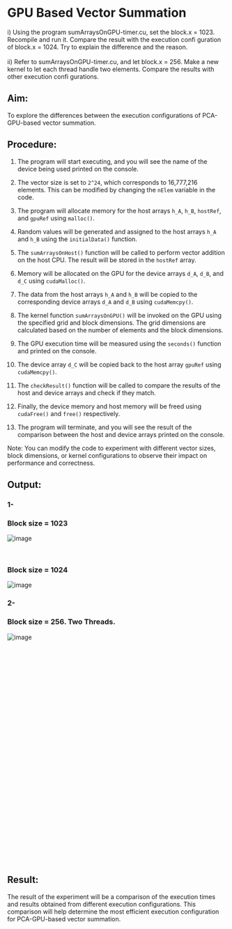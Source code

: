 # GPU Based Vector Summation
i) Using the program sumArraysOnGPU-timer.cu, set the block.x = 1023. Recompile and run it. Compare the result with the execution confi guration of block.x = 1024. Try to explain the difference and the reason.
<br>
<br>ii) Refer to sumArraysOnGPU-timer.cu, and let block.x = 256. Make a new kernel to let each thread handle two elements. Compare the results with other execution confi gurations.

## Aim:
To explore the differences between the execution configurations of PCA-GPU-based vector summation.


## Procedure:

1. The program will start executing, and you will see the name of the device being used printed on the console.

2. The vector size is set to `2^24`, which corresponds to 16,777,216 elements. This can be modified by changing the `nElem` variable in the code.

3. The program will allocate memory for the host arrays `h_A`, `h_B`, `hostRef`, and `gpuRef` using `malloc()`.

4. Random values will be generated and assigned to the host arrays `h_A` and `h_B` using the `initialData()` function.

5. The `sumArraysOnHost()` function will be called to perform vector addition on the host CPU. The result will be stored in the `hostRef` array.

6. Memory will be allocated on the GPU for the device arrays `d_A`, `d_B`, and `d_C` using `cudaMalloc()`.

7. The data from the host arrays `h_A` and `h_B` will be copied to the corresponding device arrays `d_A` and `d_B` using `cudaMemcpy()`.

8. The kernel function `sumArraysOnGPU()` will be invoked on the GPU using the specified grid and block dimensions. The grid dimensions are calculated based on the number of elements and the block dimensions.

9. The GPU execution time will be measured using the `seconds()` function and printed on the console.

10. The device array `d_C` will be copied back to the host array `gpuRef` using `cudaMemcpy()`.

11. The `checkResult()` function will be called to compare the results of the host and device arrays and check if they match.

12. Finally, the device memory and host memory will be freed using `cudaFree()` and `free()` respectively.

13. The program will terminate, and you will see the result of the comparison between the host and device arrays printed on the console.

Note: You can modify the code to experiment with different vector sizes, block dimensions, or kernel configurations to observe their impact on performance and correctness.

## Output:
### 1-
### Block size = 1023
![image](https://user-images.githubusercontent.com/65499285/235474476-543c8153-67c7-4488-b117-efaaecf4a71e.png)

<br>

### Block size = 1024
![image](https://user-images.githubusercontent.com/65499285/235474535-547c521d-50e1-4625-94d2-ce04598cc622.png)
### 2- 
### Block size = 256. Two Threads.
![image](https://user-images.githubusercontent.com/65499285/235474812-97ac4808-6fd8-4b47-a0b0-656e6d1c94f3.png)

<br><br><br><br><br><br><br><br><br><br><br><br><br><br><br><br><br><br><br><br><br><br><br><br><br><br><br><br><br>

## Result:
The result of the experiment will be a comparison of the execution times and results obtained from different execution configurations. This comparison will help determine the most efficient execution configuration for PCA-GPU-based vector summation.
